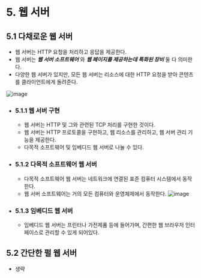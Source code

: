 # 5. 웹 서버

## 5.1 다채로운 웹 서버
- 웹 서버는 HTTP 요청을 처리하고 응답을 제공한다.
- 웹 서버는 **_웹 서버 소프트웨어_** 와 **_웹 페이지를 제공하는데 특화된 장비_** 둘 다 의미한다.
- 다양한 웹 서버가 있지만, 모든 웹 서버는 리소스에 대한 HTTP 요청을 받아 콘텐츠를 클라이언트에게 돌려준다.

![image](https://user-images.githubusercontent.com/87873821/223133176-2d5cd4c4-0da1-4a56-84c9-008a9afd80f2.png)

- ### **5.1.1 웹 서버 구현**
  - 웹 서버는 HTTP 및 그와 관련된 TCP 처리를 구현한 것이다.
  - 웹 서버는 HTTP 프로토콜을 구현하고, 웹 리소스를 관리하고, 웹 서버 관리 기능을 제공한다.
  - 다목적 소프트웨어 및 임베디드 웹 서버로 나눌 수 있다.

- ### **5.1.2 다목적 소프트웨어 웹 서버**
  - 다목적 소프트웨어 웹 서버는 네트워크에 연결된 표준 컴퓨터 시스템에서 동작한다.
  - 웹 서버 소프트웨어는 거의 모든 컴퓨터와 운영체제에서 동작한다. 
![image](https://user-images.githubusercontent.com/87873821/223134884-d520c450-da16-46e4-aa06-bb417fbece7f.png)

- ### **5.1.3 임베디드 웹 서버**
  - 임베디드 웹 서버는 프린터나 가전제품 등에 들어가며, 간편한 웹 브라우저 인터페이스로 관리할 수 있게 되어있다.

## 5.2 간단한 펄 웹 서버
- 생략

